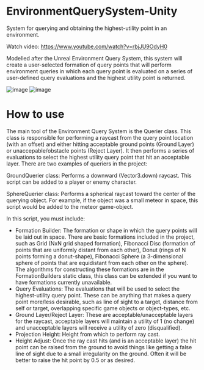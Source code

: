 # EnvironmentQuerySystem-Unity
System for querying and obtaining the highest-utility point in an environment.

Watch video: https://www.youtube.com/watch?v=rbjJU9OdyH0

Modelled after the Unreal Environment Query System, this system will create a user-selected formation of query points that will perform environment queries in which each query point is evaluated on a series of user-defined query evaluations and the highest utility point is returned.

![image](https://github.com/user-attachments/assets/2492d014-9e6e-4c7d-a1ac-1b04482c486f)
![image](https://github.com/user-attachments/assets/cd7a43a0-18a4-4651-a8e7-8b4d88e65089)


# How to use
The main tool of the Environment Query System is the Querier class. This class is responsible for performing a raycast from the query point location (with an offset) and either hitting acceptable ground points (Ground Layer) or unaccepable/obstacle points (Reject Layer). It then performs a series of evaluations to select the highest utility query point that hit an acceptable layer.
There are two examples of queriers in the project:

GroundQuerier class: Performs a downward (Vector3.down) raycast. This script can be added to a player or enemy character.

SphereQuerier class: Performs a spherical raycast toward the center of the querying object. For example, if the object was a small meteor in space, this script would be added to the meteor game-object.

In this script, you must include:
- Formation Builder: The formation or shape in which the query points will be laid out in space. There are basic formations included in the project, such as Grid (NxN grid shaped formation), Fibonacci Disc (formation of points that are uniformly distant from each other), Donut (rings of N points forming a donut-shape), Fibonacci Sphere (a 3-dimensional sphere of points that are equidistant from each other on the sphere). The algorithms for constructing these formations are in the FormationBuilders static class, this class can be extended if you want to have formations currently unavailable.
- Query Evaluations: The evaluations that will be used to select the highest-utility query point. These can be anything that makes a query point more/less desirable, such as line of sight to a target, distance from self or target, overlapping specific game objects or object-types, etc.
- Ground Layer/Reject Layer: These are acceptable/unacceptable layers for the raycast, acceptable layers will maintain a utility of 1 (no change) and unacceptable layers will receive a utility of zero (disqualified).
- Projection Height: Height from which to perform ray cast.
- Height Adjust: Once the ray cast hits (and is an acceptable layer) the hit point can be raised from the ground to avoid things like getting a false line of sight due to a small irregularity on the ground. Often it will be better to raise the hit point by 0.5 or as desired.
